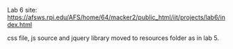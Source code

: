 Lab 6 site: https://afsws.rpi.edu/AFS/home/64/macker2/public_html/iit/projects/lab6/index.html

css file, js source and jquery library moved to resources folder as in lab 5.
 